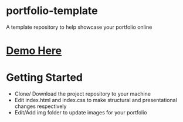 # portfolio-template
A template repository to help showcase your portfolio online

# [Demo Here](https://banurekhamohan279.github.io/portfolio-template/)

# Getting Started
- Clone/ Download the project repository to your machine
- Edit index.html and index.css to make structural and presentational changes respectively
- Edit/Add img folder to update images for your portfolio
